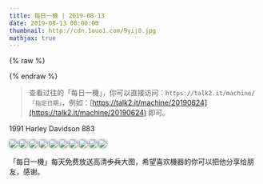 ```yaml
---
title: 每日一機 | 2019-08-13      
date: 2019-08-13 00:00:00
thumbnail: http://cdn.1ouo1.com/9yij0.jpg
mathjax: true
---
```


{% raw %}
<style>

img{  
    border-radius: 5px;  
    box-shadow: 0px 0px 5px #888888;

    }  
#youngb{  
    border-radius: 0px;  
    box-shadow: 0px 0px 0px #FFFFFF;

    } 
         
</style>
{% endraw %}

> 查看过往的「每日一機」，你可以直接访问：`https://talk2.it/machine/「指定日期」`，例如：[https://talk2.it/machine/20190624](https://talk2.it/machine/20190624) 即可。

1991 Harley Davidson 883

![](http://cdn.1ouo1.com/dfuxs.jpg?imageView2/0/q/100|watermark/1/image/aHR0cDovL2Nkbi4xb3VvMS5jb20vJUU2JUIwJUI0JUU1JThEJUIwLnBuZw==/dissolve/100/gravity/South/dx/10/dy/10)
![](http://cdn.1ouo1.com/9yij0.jpg?imageView2/0/q/100|watermark/1/image/aHR0cDovL2Nkbi4xb3VvMS5jb20vJUU2JUIwJUI0JUU1JThEJUIwLnBuZw==/dissolve/100/gravity/South/dx/10/dy/10)
![](http://cdn.1ouo1.com/9wd60.jpg?imageView2/0/q/100|watermark/1/image/aHR0cDovL2Nkbi4xb3VvMS5jb20vJUU2JUIwJUI0JUU1JThEJUIwLnBuZw==/dissolve/100/gravity/South/dx/10/dy/10)
![](http://cdn.1ouo1.com/l7jad.jpg?imageView2/0/q/100|watermark/1/image/aHR0cDovL2Nkbi4xb3VvMS5jb20vJUU2JUIwJUI0JUU1JThEJUIwLnBuZw==/dissolve/100/gravity/South/dx/10/dy/10)
![](http://cdn.1ouo1.com/3y7e3.jpg?imageView2/0/q/100|watermark/1/image/aHR0cDovL2Nkbi4xb3VvMS5jb20vJUU2JUIwJUI0JUU1JThEJUIwLnBuZw==/dissolve/100/gravity/South/dx/10/dy/10)
![](http://cdn.1ouo1.com/nzlvy.jpg?imageView2/0/q/100|watermark/1/image/aHR0cDovL2Nkbi4xb3VvMS5jb20vJUU2JUIwJUI0JUU1JThEJUIwLnBuZw==/dissolve/100/gravity/South/dx/10/dy/10)
![](http://cdn.1ouo1.com/842q4.jpg?imageView2/0/q/100|watermark/1/image/aHR0cDovL2Nkbi4xb3VvMS5jb20vJUU2JUIwJUI0JUU1JThEJUIwLnBuZw==/dissolve/100/gravity/South/dx/10/dy/10)
![](http://cdn.1ouo1.com/l3xi4.jpg?imageView2/0/q/100|watermark/1/image/aHR0cDovL2Nkbi4xb3VvMS5jb20vJUU2JUIwJUI0JUU1JThEJUIwLnBuZw==/dissolve/100/gravity/South/dx/10/dy/10)
![](http://cdn.1ouo1.com/w1mti.jpg?imageView2/0/q/100|watermark/1/image/aHR0cDovL2Nkbi4xb3VvMS5jb20vJUU2JUIwJUI0JUU1JThEJUIwLnBuZw==/dissolve/100/gravity/South/dx/10/dy/10)
![](http://cdn.1ouo1.com/18w16.jpg?imageView2/0/q/100|watermark/1/image/aHR0cDovL2Nkbi4xb3VvMS5jb20vJUU2JUIwJUI0JUU1JThEJUIwLnBuZw==/dissolve/100/gravity/South/dx/10/dy/10)

「每日一機」每天免费放送高清~~步兵~~大图，希望喜欢機器的你可以把他分享给朋友，感谢。
